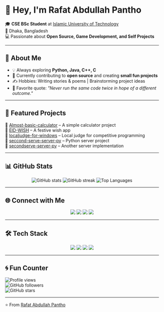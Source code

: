 # 👋 Hey, I'm Rafat Abdullah Pantho  

🎓 **CSE BSc Student** at [Islamic University of Technology](https://iutoic-dhaka.edu/)  
📍 Dhaka, Bangladesh  
💻 Passionate about **Open Source, Game Development, and Self Projects**  

---

## 🌟 About Me
- 💡 Always exploring **Python, Java, C++, C**  
- 🚀 Currently contributing to **open source** and creating **small fun projects**  
- ✍️ Hobbies: Writing stories & poems | Brainstorming project ideas  
- 💭 Favorite quote: *"Never run the same code twice in hope of a different outcome."*  

---

## 📌 Featured Projects
🔹 [Almost-basic-calculator](https://github.com/Rafat-Pantho/Almost-basic-calculator) – A simple calculator project  
🔹 [EID-WISH](https://github.com/Rafat-Pantho/EID-WISH) – A festive wish app  
🔹 [localjudge-for-windows](https://github.com/Rafat-Pantho/localjudge-for-windows) – Local judge for competitive programming  
🔹 [seccond-serve-server-py](https://github.com/Rafat-Pantho/seccond-serve-server-py) – Python server project  
🔹 [secondserve-server-py](https://github.com/Rafat-Pantho/secondserve-server-py) – Another server implementation  

---

## 📊 GitHub Stats
<p align="center">
  <img src="https://github-readme-stats.vercel.app/api?username=Rafat-Pantho&show_icons=true&theme=tokyonight" alt="GitHub stats" />
  <img src="https://github-readme-streak-stats.herokuapp.com/?user=Rafat-Pantho&theme=tokyonight" alt="GitHub streak" />
  <img src="https://github-readme-stats.vercel.app/api/top-langs/?username=Rafat-Pantho&layout=compact&theme=tokyonight" alt="Top Languages" />
</p>

---

## 🌐 Connect with Me
<p align="center">
  <a href="mailto:rafatpantho@gmail.com"><img src="https://img.shields.io/badge/Email-D14836?style=for-the-badge&logo=gmail&logoColor=white" /></a>
  <a href="https://www.facebook.com/rafat.pantho"><img src="https://img.shields.io/badge/Facebook-1877F2?style=for-the-badge&logo=facebook&logoColor=white" /></a>
  <a href="https://www.instagram.com/open_book_4425"><img src="https://img.shields.io/badge/Instagram-E4405F?style=for-the-badge&logo=instagram&logoColor=white" /></a>
  <a href="https://www.linkedin.com/in/rafat-abdullah-pantho-a38604345/"><img src="https://img.shields.io/badge/LinkedIn-0077B5?style=for-the-badge&logo=linkedin&logoColor=white" /></a>
</p>

---

## 🛠️ Tech Stack
<p align="center">
  <img src="https://img.shields.io/badge/Python-3776AB?style=for-the-badge&logo=python&logoColor=white" />
  <img src="https://img.shields.io/badge/Java-007396?style=for-the-badge&logo=java&logoColor=white" />
  <img src="https://img.shields.io/badge/C++-00599C?style=for-the-badge&logo=c%2B%2B&logoColor=white" />
  <img src="https://img.shields.io/badge/C-00599C?style=for-the-badge&logo=c&logoColor=white" />
</p>

---

## 🌀 Fun Counter
![Profile views](https://komarev.com/ghpvc/?username=Rafat-Pantho&label=Profile%20Views&color=blue&style=for-the-badge)  
![GitHub followers](https://img.shields.io/github/followers/Rafat-Pantho?style=for-the-badge&color=brightgreen)  
![GitHub stars](https://img.shields.io/github/stars/Rafat-Pantho?style=for-the-badge&color=yellow)

---

⭐️ From [Rafat Abdullah Pantho](https://github.com/Rafat-Pantho)  
